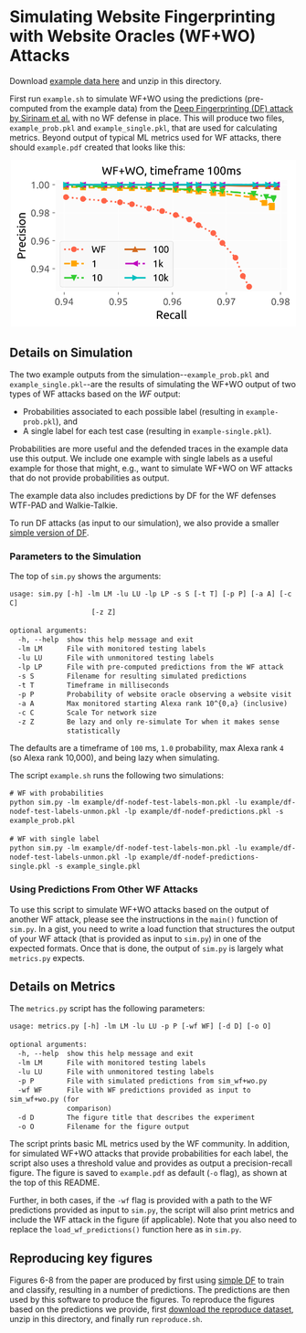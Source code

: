 # Simulating Website Fingerprinting with Website Oracles (WF+WO) Attacks

Download [example data here](https://dart.cse.kau.se/wfwo/example.zip) and unzip
in this directory.

First run `example.sh` to simulate WF+WO using the predictions (pre-computed
from the example data) from the [Deep Fingerprinting (DF) attack by Sirinam et
al.](https://github.com/deep-fingerprinting/df) with no WF defense in place.
This will produce two files, `example_prob.pkl` and `example_single.pkl`, that
are used for calculating metrics. Beyond output of typical ML metrics used for
WF attacks, there should `example.pdf` created that looks like this:

<div align="center">
<p align="center">
  <img src="example.png" width="500px" />
</p>
</div>

## Details on Simulation
The two example outputs from the simulation--`example_prob.pkl` and
`example_single.pkl`--are the results of simulating the WF+WO output of two
types of WF attacks based on the _WF_ output:

- Probabilities associated to each possible label (resulting in
  `example-prob.pkl`), and
- A single label for each test case (resulting in `example-single.pkl`). 

Probabilities are more useful and the defended traces in the example data use
this output. We include one example with single labels as a useful example for
those that might, e.g., want to simulate WF+WO on WF attacks that do not provide
probabilities as output. 

The example data also includes predictions by DF for the WF defenses WTF-PAD and
Walkie-Talkie. 

To run DF attacks (as input to our simulation), we also provide a smaller
[simple version of DF](https://github.com/pylls/df-simple).

### Parameters to the Simulation
The top of `sim.py` shows the arguments:

```
usage: sim.py [-h] -lm LM -lu LU -lp LP -s S [-t T] [-p P] [-a A] [-c C]
                    [-z Z]

optional arguments:
  -h, --help  show this help message and exit
  -lm LM      File with monitored testing labels
  -lu LU      File with unmonitored testing labels
  -lp LP      File with pre-computed predictions from the WF attack
  -s S        Filename for resulting simulated predictions
  -t T        Timeframe in milliseconds
  -p P        Probability of website oracle observing a website visit
  -a A        Max monitored starting Alexa rank 10^{0,a} (inclusive)
  -c C        Scale Tor network size
  -z Z        Be lazy and only re-simulate Tor when it makes sense
              statistically
```

The defaults are a timeframe of `100` ms, `1.0` probability, max Alexa rank `4`
(so Alexa rank 10,000), and being lazy when simulating. 

The script `example.sh` runs the following two simulations:

```
# WF with probabilities
python sim.py -lm example/df-nodef-test-labels-mon.pkl -lu example/df-nodef-test-labels-unmon.pkl -lp example/df-nodef-predictions.pkl -s example_prob.pkl

# WF with single label
python sim.py -lm example/df-nodef-test-labels-mon.pkl -lu example/df-nodef-test-labels-unmon.pkl -lp example/df-nodef-predictions-single.pkl -s example_single.pkl
```

### Using Predictions From Other WF Attacks
To use this script to simulate WF+WO attacks based on the output of another WF
attack, please see the instructions in the `main()` function of `sim.py`. In a
gist, you need to write a load function that structures the output of your WF
attack (that is provided as input to `sim.py`) in one of the expected formats.
Once that is done, the output of `sim.py` is largely what `metrics.py` expects.

## Details on Metrics
The `metrics.py` script has the following parameters:

```
usage: metrics.py [-h] -lm LM -lu LU -p P [-wf WF] [-d D] [-o O]

optional arguments:
  -h, --help  show this help message and exit
  -lm LM      File with monitored testing labels
  -lu LU      File with unmonitored testing labels
  -p P        File with simulated predictions from sim_wf+wo.py
  -wf WF      File with WF predictions provided as input to sim_wf+wo.py (for
              comparison)
  -d D        The figure title that describes the experiment
  -o O        Filename for the figure output
```
The script prints basic ML metrics used by the WF community. In addition, for
simulated WF+WO attacks that provide probabilities for each label, the script
also uses a threshold value and provides as output a precision-recall figure.
The figure is saved to `example.pdf` as default (`-o` flag), as shown at the top
of this README. 

Further, in both cases, if the `-wf` flag is provided with a path to the WF
predictions provided as input to `sim.py`, the script will also print metrics
and include the WF attack in the figure (if applicable). Note that you also need
to replace the `load_wf_predictions()` function here as in `sim.py`. 

## Reproducing key figures
Figures 6-8 from the paper are produced by first using [simple
DF](https://github.com/pylls/df-simple) to train and classify, resulting in a
number of predictions. The predictions are then used by this software to produce
the figures. To reproduce the figures based on the predictions we provide, first
[download the reproduce
dataset](https://dart.cse.kau.se/wfwo/reproduce-data.zip), unzip in this
directory, and finally run `reproduce.sh`.
